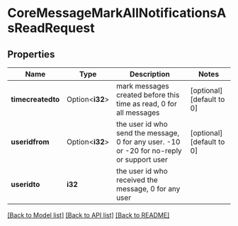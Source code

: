 # CoreMessageMarkAllNotificationsAsReadRequest

## Properties

Name | Type | Description | Notes
------------ | ------------- | ------------- | -------------
**timecreatedto** | Option<**i32**> | mark messages created before this time as read, 0 for all messages | [optional][default to 0]
**useridfrom** | Option<**i32**> | the user id who send the message, 0 for any user. -10 or -20 for no-reply or support user | [optional][default to 0]
**useridto** | **i32** | the user id who received the message, 0 for any user | 

[[Back to Model list]](../README.md#documentation-for-models) [[Back to API list]](../README.md#documentation-for-api-endpoints) [[Back to README]](../README.md)


